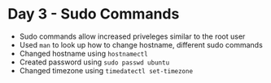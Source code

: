 # Day 3 - Sudo Commands

- Sudo commands allow increased priveleges similar to the root user
- Used `man` to look up how to change hostname, different sudo commands
- Changed hostname using `hostnamectl`
- Created password using `sudo passwd ubuntu`
- Changed timezone using `timedatectl set-timezone`
